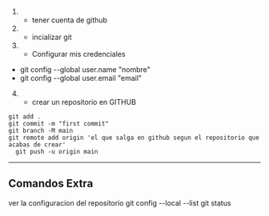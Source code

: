 1. - tener cuenta de github
2. - incializar git
3. - Configurar mis credenciales
  - git config --global user.name "nombre"
  - git config --global user.email "email"
4. - crear un repositorio en GITHUB

````
git add . 
git commit -m "first commit"
git branch -M main
git remote add origin 'el que salga en github segun el repositorio que acabas de crear'
  git push -u origin main
````



* * * 
## Comandos Extra
ver la configuracion del repositorio
git config --local --list
git status